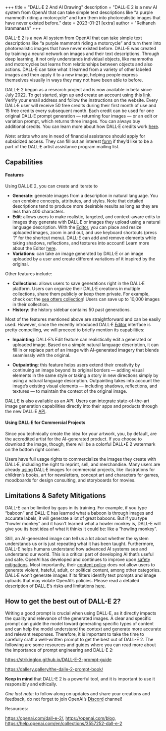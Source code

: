 +++
title = "DALL·E 2 And AI Drawing"
description = "DALL-E 2 is a new AI system from OpenAI that can take simple text descriptions like “a purple mammoth riding a motorcycle” and turn them into photorealistic images that have never existed before."
date = 2023-01-21
[extra]
author = "Reihaneh Iranmanesh"
+++

DALL-E 2 is a new AI system from OpenAI that can take simple text descriptions like “a purple mammoth riding a motorcycle” and turn them into photorealistic images that have never existed before. DALL-E was created by training a neural network on images and their text descriptions. Through deep learning, it not only understands individual objects, like mammoths and motorcycles but learns from relationships between objects and also actions. DALL-E can take what it learned from a variety of other labeled images and then apply it to a new image, helping people express themselves visually in ways they may not have been able to before.

DALL·E 2 began as a research project and is now available in beta since July 2022. To get started, sign up and create an account using this [link](https://labs.openai.com/signup). Verify your email address and follow the instructions on the website. Every DALL·E user will receive 50 free credits during their first month of use and 15 free credits every subsequent month. Each credit can be used for one original DALL·E prompt generation — returning four images — or an edit or variation prompt, which returns three images. You can always buy additional credits. You can learn more about how DALL·E credits work [here](https://help.openai.com/en/articles/6399305-how-dall-e-credits-work).

*Note*: artists who are in need of financial assistance should apply for subsidized access. They can fill out an interest [form](https://docs.google.com/forms/d/e/1FAIpQLSfJzXwRXbyk3vwUtkoIVe17d4YiZ8gstikDUPCaERPqMZ8GFQ/viewform) if they’d like to be a part of the DALL·E artist assistance program mailing list.

## Capabilities

#### Features

Using DALL·E 2, you can create and iterate to

* **Generate**: generate images from a description in natural language. You can combine concepts, attributes, and styles. Note that detailed descriptions tend to produce more desirable results as long as they are less than 400 characters.
* **Edit**: allows users to make realistic, targeted, and context-aware edits to images they generate with DALL·E or images they upload using a natural language description. With the [Editor](https://labs.openai.com/editor), you can place and resize uploaded images, zoom in and out, and use keyboard shortcuts (press ‘?’ for the shortcut menu). DALL·E can add and remove elements while taking shadows, reflections, and textures into account! Learn more about the Editor [here](https://help.openai.com/en/articles/6516417-dall-e-editor-guide).
* **Variations**: can take an image generated by DALL·E or an image uploaded by a user and create different variations of it inspired by the original.

Other features include:

* **Collections**: allows users to save generations right in the DALL·E platform. Users can organize their DALL·E creations in multiple collections, share them publicly or keep them private. For example, check out the [sea otters collection](http://url3243.email.openai.com/ls/click?upn=8NGuCp9HhBmIwvt7K-2Bq2nDq-2FzeMw4L2kzobxZEWWbPvfoQfN69xtZVtWRBBcxfEMleZD5jL6wF9S9Jibx3aVDA-3D-3DAlLu_ZA6G2FeYiONxbbL9csIdeyZK1hgtq-2Fktg-2FT0G8Fhti38GoVNQShK7KjrgVEqEFBWBQ7-2BN3vcJ4vYDqBWFYCbtzdHQQcjWdr2-2FsNkM30I0LD2xmAxqCcsOVSJdO1DYDexLzmgHlPD3LMun1054IdpgfCMW4ULGYNs9wuWMEXsplaOkYrcIJuhmKh47e6pbQJmBIGQoCUtFW9XgYGgJYNT5pp896mAd36f2KZ4D-2ByjOn98OHE67IYnaIb3LM0zT4vyf-2BgRnJlR1Caq1Z6EuF54-2F3itqR1aSmy9FrFQvSQLygDki-2BJJ3NtMD-2FHF6zh08cbN2PTMQBBCGc-2B8zw0R78OQxPt9pzKEcbwMGn-2FByButnMU83Sm3WfmVfv9-2FLEAbxrWPRe2-2Fnf50-2F621P-2BfoEruNp14nujSdBSA5vf-2Fmt3tZEpNU0cs2XtWAh-2BvRNTCMIhYHc27CSgI555LkT5hFN20H4VMgR-2FcqRBZXoi3FmazuXy2wnRns-2F6hicyK9PV8M7xS-2BbJZba-2FQinmjBLWfdNx37SkATM5s04IvRbZsYXbIaYldiqoVGTY-2FWpFL6Pm8NeE-2B4UTMXK6KemMxWJ9pg7p4b7wpUpENSagmgvGIBpnWdvvDV7c9kpL9NuDrzT9cez0U8eIBV-2BJfDuVIdT6oDgnc-2FBo-2BLFUrHS1ZdEn5BrUT-2BM-2BrTAdKZn0-2BhMFWvXauBpBTSftidyt9gmZ8zrEi0umilGzHDfkz0wOuLzsyCmPArLOF5nDpO84A2Q7-2Fp2ynB-2BKJt0axJ8VgIu6I5MjC7MwOj79KhiuTJa93T5IXT53Ean8H9bWGZJC9KLl4DnC6DlqopNpr1KQRabFZWFu0XniTmVmgG4-2BxkU8JK7dF-2FLF6ajgEA1andZeVs-2B-2BoZS9cN-2B9UEyDxwd8e2FmNIbZ2mzhBSiAhCyrFBrCcbwooC2JpjpJqnur8dn-2B9X-2FuiZlnZ6tTPlD7u8wPeScxAJdCv86NrcHg-3D-3D)! Users can save up to 10,000 images in their collection.
* **History**: the history sidebar contains 50 past generations.

Most of the features mentioned above are straightforward and can be easily used. However, since the recently introduced DALL·E [Editor](https://labs.openai.com/editor) interface is pretty compelling, we will proceed to briefly mention its capabilities:

* **Inpainting**: DALL·E’s Edit feature can realistically edit a generated or uploaded image. Based on a simple natural language description, it can fill in or replace part of an image with AI-generated imagery that blends seamlessly with the original.

* **Outpainting**: this feature helps users extend their creativity by continuing an image beyond its original borders — adding visual elements in the same style or taking a story in new directions simply by using a natural language description. Outpainting takes into account the image’s existing visual elements — including shadows, reflections, and textures — to maintain the context of the original image.

DALL·E is also available as an API. Users can integrate state-of-the-art image generation capabilities directly into their apps and products through the new DALL·E [API](http://url3243.email.openai.com/ls/click?upn=8NGuCp9HhBmIwvt7K-2Bq2nAJwR-2FiGg6tWLLCR-2FMAr5DChPOl2djbQ6qzSWIc6o5LxbH2wN-2Fhib-2B66-2Bs3-2Fn66SLw-3D-3DavoS_ZA6G2FeYiONxbbL9csIdeyZK1hgtq-2Fktg-2FT0G8Fhti38GoVNQShK7KjrgVEqEFBWBQ7-2BN3vcJ4vYDqBWFYCbtzdHQQcjWdr2-2FsNkM30I0LD2xmAxqCcsOVSJdO1DYDexLzmgHlPD3LMun1054IdpgfCMW4ULGYNs9wuWMEXsplaOkYrcIJuhmKh47e6pbQJmBIGQoCUtFW9XgYGgJYNT5pp896mAd36f2KZ4D-2ByjOn98OHE67IYnaIb3LM0zT4vyf-2BgRnJlR1Caq1Z6EuF54-2F3itqR1aSmy9FrFQvSQLygDki-2BJJ3NtMD-2FHF6zh08cbN2PTMQBBCGc-2B8zw0R78OQxPt9pzKEcbwMGn-2FByButnMU83Sm3WfmVfv9-2FLEAbxrWPRe2-2Fnf50-2F621P-2BfoEruNp14nujSdBSA5vf-2Fmt3tZEpNU0cs2XtWAh-2BvRNTCMIhYHc27CSgI555LkT5hFN20H4VMgR-2FcqRBZXoi3FmazuXy2wnRns-2F6hicyK9PV8M7xS-2BbJZba-2FQinmjBLWfdNx37SkATM5s04IvRbZsYXbIaYldiqoVGTY-2FWpFL6Pm8NeE-2B4UTMXK6KemMxWJ9pg7p4b7wpUpENSagmgvGIBpnWdvvDV7c9kpL9NuDrzT9cez0U8eIBV-2BJfDuVIdT6oDgnc-2FBo-2BLFUrHS1ZdEn5BrUT-2BM-2BrTAdKZn0-2BhMFWvXauBpBTSftidyt9gmZ8zrEi0umilGzHDfkz0wOuLzsyCmPArLOF5nDpO84A2Q7-2Fp2ynB-2BKJtxWEYMokDvfZfKVwQzuKnSJZlryk5VAaMHZh4ucZVhp-2B-2Bn6t3SqS7-2F3lnwqsTpFl1OpHt07-2F7-2BKVPFzI27MbhRFD5xMPwJCzHfp9q5C1nkpuEsV6WKcQNsEztRPc-2FNlrXZ46DvvGPcI7-2FBOAubIwXlofTEvJmjvpQWufh0j-2FiltsblOPjBVvuqEMtiBcItlxhdxocQPyH66HUgjfXRCGITQ-3D-3D).

#### Using DALL·E for Commercial Projects

Since you technically create the idea for your artwork, you, by default, are the accredited artist for the AI-generated product. If you choose to download the image, though, there will be a colorful DALL•E 2 watermark on the bottom right corner.

Users have full usage rights to commercialize the images they create with DALL·E, including the right to reprint, sell, and merchandise. Many users are already [using](https://openai.com/blog/dall-e-2-extending-creativity/) DALL·E images for commercial projects, like illustrations for children’s books, art for newsletters, concept art and characters for games, moodboards for design consulting, and storyboards for movies.

## Limitations & Safety Mitigations

DALL-E can be limited by gaps in its training. For example, if you type “baboon” and DALL-E has learned what a baboon is through images and accurate labels, it will generate a lot of great baboons. But if you type “howler monkey” and it hasn't learned what a howler monkey is, DALL-E will give you its best idea of what it thinks it could be: like a “howling monkey”.

Still, an AI-generated image can tell us a lot about whether the system understands us or is just repeating what it has been taught. Furthermore, DALL-E helps humans understand how advanced AI systems see and understand our world. This is a critical part of developing AI that’s useful and safe. OpenAI has developed and continues to improve upon [safety mitigations](https://openai.com/blog/reducing-bias-and-improving-safety-in-dall-e-2/). Most importantly, their [content policy](https://labs.openai.com/policies/content-policy) does not allow users to generate violent, hateful, adult, or political content, among other categories. DALL·E won’t generate images if its filters identify text prompts and image uploads that may violate OpenAI’s policies. Please read a detailed description of DALL·E’s risks and limitations [here](https://github.com/openai/dalle-2-preview/blob/main/system-card.md).

## How to get the best out of DALL-E 2?

Writing a good prompt is crucial when using DALL-E, as it directly impacts the quality and relevance of the generated images. A clear and specific prompt can guide the model toward generating specific types of content and can help the model understand the context and generate more accurate and relevant responses. Therefore, it is important to take the time to carefully craft a well-written prompt to get the best out of DALL-E 2. The following are some resources and guides where you can read more about the importance of prompt engineering and DALL-E 2:

https://strikingloo.github.io/DALL-E-2-prompt-guide

https://dallery.gallery/the-dalle-2-prompt-book/


**Keep in mind** that DALL-E 2 is a powerful tool, and it is important to use it responsibly and ethically.

*One last note*: to follow along on updates and share your creations and feedback, do not forget to join OpenAI’s [Discord](http://url3243.email.openai.com/ls/click?upn=8NGuCp9HhBmIwvt7K-2Bq2nLNfeNR6ulL3-2BK-2FX0tLrh-2Fel4S3dc5TOXPxMMj2JPDkoKd9X_ZA6G2FeYiONxbbL9csIdeyZK1hgtq-2Fktg-2FT0G8Fhti38GoVNQShK7KjrgVEqEFBWBQ7-2BN3vcJ4vYDqBWFYCbtzdHQQcjWdr2-2FsNkM30I0LD2xmAxqCcsOVSJdO1DYDexLzmgHlPD3LMun1054IdpgftrF9vEsBCenT5SE-2BnGCn6DjtAp95QlU5kXf3mHCUcJ3PxIg4-2B4tcvxr-2F307Ukk-2FAYpSm90snmcQrfJ6wtqx1qD-2FMi4FLjTTxA1CXFbXuoPYhg5MW5t0KEPrIxCCwmwmof-2FWL4VHJvjJZ3ZwOe4G6SHWxpplXsy5ezEqIC0vfm74acaHmniQBgSy08ZroKiKTQ8GYXz-2FZ4yptoWgiPzqrKmIrVtcz-2Fvk0aqs2j1otZP0WE5PI9IaONPOnmfuBlhm-2FzY5E4UNDlk1F0yzw0-2BBuPmKzuvpFmtdmW8U5-2FqQdmbcLHd-2FafvtH42EklIbZ475b2qZq2qfXdtjobh8hJ6zGWsFt0Zg-2B8rfPxfdtEBkt34ocRNG-2BuSXqc9vdQ6QMkYjS9QA9PGJnehv0854LsOdRnZKh2YrSbUfNEfSsEJ-2FQBj-2BccaLS5-2BHa4MNeOceU-2FxLfuGc5XJRRmu8b1gbn10EoG06qBtEoRUfnuVkKYoqtYS2CNyvHby1jS82F9vqYulvwCmPb81T6Zu5eRgTlGr-2BTeAb-2BT3R8-2FiwwvV-2F3wRK0n3jrYFJdN4BOkvk4g1dLwlnaGt9dsn-2BnHa67tRHy8ZvKjMP1rASt4Mfi6jw65UoEzF4bbHnL2eZwpiLHgst5t6XpQ-2BSrOyGxBzS8k7motDUUGjQaLJ-2FOp-2Bpc-2Fy9O-2F6fNeUyF-2BASloHDOYwzsMGwY2TzPD5jHC04dvScHJPmvznok6RReJOn2EdgYMHvCYo5EBOw-2FizWhaCNqRyNLFC6-2FLOHP68u4nS9zdo8xUpm-2BC4DKSaETYQedOXspX-2F-2BC7cg7-2FJuW2QNxeA35MM9q8xeLZt0dcJN2J6MEHCGR8figfghV6Oqzziay0hSUFtRNy7NAA-2Bi26VUfj-2BiCRxo-2BpexymrdQ-3D-3D) channel!

Resources:

https://openai.com/dall-e-2/, https://openai.com/blog, https://help.openai.com/en/collections/3557252-dall-e-2
